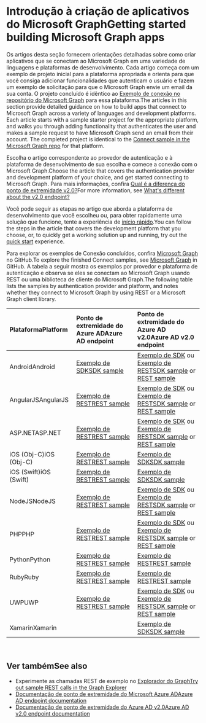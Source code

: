 # <a name="getting-started-building-microsoft-graph-apps"></a><span data-ttu-id="b0928-101">Introdução à criação de aplicativos do Microsoft Graph</span><span class="sxs-lookup"><span data-stu-id="b0928-101">Getting started building Microsoft Graph apps</span></span>

<span data-ttu-id="b0928-p101">Os artigos desta seção fornecem orientações detalhadas sobre como criar aplicativos que se conectam ao Microsoft Graph em uma variedade de linguagens e plataformas de desenvolvimento. Cada artigo começa com um exemplo de projeto inicial para a plataforma apropriada e orienta para que você consiga adicionar funcionalidades que autenticam o usuário e fazem um exemplo de solicitação para que o Microsoft Graph envie um email da sua conta. O projeto concluído é idêntico ao [Exemplo de conexão no repositório do Microsoft Graph](https://github.com/microsoftgraph?utf8=%E2%9C%93&query=connect) para essa plataforma.</span><span class="sxs-lookup"><span data-stu-id="b0928-p101">The articles in this section provide detailed guidance on how to build apps that connect to Microsoft Graph across a variety of languages and development platforms. Each article starts with a sample starter project for the appropriate platform, and walks you through adding functionality that authenticates the user and makes a sample request to have Microsoft Graph send an email from their account. The completed project is identical to the [Connect sample in the Microsoft Graph repo](https://github.com/microsoftgraph?utf8=%E2%9C%93&query=connect) for that platform.</span></span>

<span data-ttu-id="b0928-105">Escolha o artigo correspondente ao provedor de autenticação e à plataforma de desenvolvimento de sua escolha e comece a conexão com o Microsoft Graph.</span><span class="sxs-lookup"><span data-stu-id="b0928-105">Choose the article that covers the authentication provider and development platform of your choice, and get started connecting to Microsoft Graph.</span></span> <span data-ttu-id="b0928-106">Para mais informações, confira [Qual é a diferença do ponto de extremidade v2.0?](https://docs.microsoft.com/en-us/azure/active-directory/develop/active-directory-v2-compare)</span><span class="sxs-lookup"><span data-stu-id="b0928-106">For more information, see [What's different about the v2.0 endpoint?](https://docs.microsoft.com/en-us/azure/active-directory/develop/active-directory-v2-compare)</span></span>

<span data-ttu-id="b0928-107">Você pode seguir as etapas no artigo que aborda a plataforma de desenvolvimento que você escolheu ou, para obter rapidamente uma solução que funcione, tente a experiência de [início rápido](https://developer.microsoft.com/graph/quick-start).</span><span class="sxs-lookup"><span data-stu-id="b0928-107">You can follow the steps in the article that covers the development platform that you choose, or, to quickly get a working solution up and running, try out the [quick start](https://developer.microsoft.com/graph/quick-start) experience.</span></span>

<span data-ttu-id="b0928-108">Para explorar os exemplos de Conexão concluídos, confira [Microsoft Graph](https://github.com/microsoftgraph) no GitHub.</span><span class="sxs-lookup"><span data-stu-id="b0928-108">To explore the finished Connect samples, see [Microsoft Graph](https://github.com/microsoftgraph) in GitHub.</span></span> <span data-ttu-id="b0928-109">A tabela a seguir mostra os exemplos por provedor e plataforma de autenticação e observa se eles se conectam ao Microsoft Graph usando REST ou uma biblioteca de cliente do Microsoft Graph.</span><span class="sxs-lookup"><span data-stu-id="b0928-109">The following table lists the samples by authentication provider and platform, and notes whether they connect to Microsoft Graph by using REST or a Microsoft Graph client library.</span></span>


|<span data-ttu-id="b0928-110">Plataforma</span><span class="sxs-lookup"><span data-stu-id="b0928-110">Platform</span></span> |<span data-ttu-id="b0928-111">Ponto de extremidade do Azure AD</span><span class="sxs-lookup"><span data-stu-id="b0928-111">Azure AD endpoint</span></span> |<span data-ttu-id="b0928-112">Ponto de extremidade do Azure AD v2.0</span><span class="sxs-lookup"><span data-stu-id="b0928-112">Azure AD v2.0 endpoint</span></span> |
|:--- |:--- |:---|
|<span data-ttu-id="b0928-113">Android</span><span class="sxs-lookup"><span data-stu-id="b0928-113">Android</span></span> |<span data-ttu-id="b0928-114"><a href="https://github.com/microsoftgraph/android-java-connect-sample/tree/last_v1_auth">Exemplo de SDK</a></span><span class="sxs-lookup"><span data-stu-id="b0928-114"><a href="https://github.com/microsoftgraph/android-java-connect-sample/tree/last_v1_auth">SDK sample</a></span></span> |<span data-ttu-id="b0928-115"><a href="https://github.com/microsoftgraph/android-java-connect-sample">Exemplo de SDK</a> ou <a href="https://github.com/microsoftgraph/android-java-connect-rest-sample">Exemplo de REST</a></span><span class="sxs-lookup"><span data-stu-id="b0928-115"><a href="https://github.com/microsoftgraph/android-java-connect-sample">SDK sample</a> or <a href="https://github.com/microsoftgraph/android-java-connect-rest-sample">REST sample</a></span></span> |
|<span data-ttu-id="b0928-116">AngularJS</span><span class="sxs-lookup"><span data-stu-id="b0928-116">AngularJS</span></span> |<span data-ttu-id="b0928-117"><a href="https://github.com/microsoftgraph/angular-connect-rest-sample/tree/last_v1_auth">Exemplo de REST</a></span><span class="sxs-lookup"><span data-stu-id="b0928-117"><a href="https://github.com/microsoftgraph/angular-connect-rest-sample/tree/last_v1_auth">REST sample</a></span></span> |<span data-ttu-id="b0928-118"><a href="https://github.com/microsoftgraph/angular-connect-sample">Exemplo de SDK</a> ou <a href="https://github.com/microsoftgraph/angular-connect-rest-sample">Exemplo de REST</a></span><span class="sxs-lookup"><span data-stu-id="b0928-118"><a href="https://github.com/microsoftgraph/angular-connect-sample">SDK sample</a> or <a href="https://github.com/microsoftgraph/angular-connect-rest-sample">REST sample</a></span></span> |
|<span data-ttu-id="b0928-119">ASP.NET</span><span class="sxs-lookup"><span data-stu-id="b0928-119">ASP.NET</span></span> |<span data-ttu-id="b0928-120"><a href="https://github.com/microsoftgraph/aspnet-connect-rest-sample/tree/last_v1_auth">Exemplo de REST</a></span><span class="sxs-lookup"><span data-stu-id="b0928-120"><a href="https://github.com/microsoftgraph/aspnet-connect-rest-sample/tree/last_v1_auth">REST sample</a></span></span> |<span data-ttu-id="b0928-121"><a href="https://github.com/microsoftgraph/aspnet-connect-sample">Exemplo de SDK</a> ou <a href="https://github.com/microsoftgraph/aspnet-connect-rest-sample">Exemplo de REST</a></span><span class="sxs-lookup"><span data-stu-id="b0928-121"><a href="https://github.com/microsoftgraph/aspnet-connect-sample">SDK sample</a> or <a href="https://github.com/microsoftgraph/aspnet-connect-rest-sample">REST sample</a></span></span> |
|<span data-ttu-id="b0928-122">iOS (Obj-C)</span><span class="sxs-lookup"><span data-stu-id="b0928-122">iOS (Obj-C)</span></span> |<span data-ttu-id="b0928-123"><a href="https://github.com/microsoftgraph/ios-objectivec-connect-rest-sample">Exemplo de REST</a></span><span class="sxs-lookup"><span data-stu-id="b0928-123"><a href="https://github.com/microsoftgraph/ios-objectivec-connect-rest-sample">REST sample</a></span></span> |<span data-ttu-id="b0928-124"><a href="https://github.com/microsoftgraph/ios-objectivec-connect-sample">Exemplo de SDK</a></span><span class="sxs-lookup"><span data-stu-id="b0928-124"><a href="https://github.com/microsoftgraph/ios-objectivec-connect-sample">SDK sample</a></span></span> |
|<span data-ttu-id="b0928-125">iOS (Swift)</span><span class="sxs-lookup"><span data-stu-id="b0928-125">iOS (Swift)</span></span> |<span data-ttu-id="b0928-126"><a href="https://github.com/microsoftgraph/ios-swift-connect-rest-sample">Exemplo de REST</a></span><span class="sxs-lookup"><span data-stu-id="b0928-126"><a href="https://github.com/microsoftgraph/ios-swift-connect-rest-sample">REST sample</a></span></span> |<span data-ttu-id="b0928-127"><a href="https://github.com/microsoftgraph/ios-swift-connect-sample">Exemplo de SDK</a></span><span class="sxs-lookup"><span data-stu-id="b0928-127"><a href="https://github.com/microsoftgraph/ios-swift-connect-sample">SDK sample</a></span></span> |
|<span data-ttu-id="b0928-128">NodeJS</span><span class="sxs-lookup"><span data-stu-id="b0928-128">NodeJS</span></span> |<span data-ttu-id="b0928-129"><a href="https://github.com/microsoftgraph/nodejs-connect-rest-sample/tree/last_v1_auth">Exemplo de REST</a></span><span class="sxs-lookup"><span data-stu-id="b0928-129"><a href="https://github.com/microsoftgraph/nodejs-connect-rest-sample/tree/last_v1_auth">REST sample</a></span></span> |<span data-ttu-id="b0928-130"><a href="https://github.com/microsoftgraph/nodejs-connect-sample">Exemplo de SDK</a> ou <a href="https://github.com/microsoftgraph/nodejs-connect-rest-sample">Exemplo de REST</a></span><span class="sxs-lookup"><span data-stu-id="b0928-130"><a href="https://github.com/microsoftgraph/nodejs-connect-sample">SDK sample</a> or <a href="https://github.com/microsoftgraph/nodejs-connect-rest-sample">REST sample</a></span></span> |
|<span data-ttu-id="b0928-131">PHP</span><span class="sxs-lookup"><span data-stu-id="b0928-131">PHP</span></span> |<span data-ttu-id="b0928-132"><a href="https://github.com/microsoftgraph/php-connect-rest-sample/tree/last_v1_auth">Exemplo de REST</a></span><span class="sxs-lookup"><span data-stu-id="b0928-132"><a href="https://github.com/microsoftgraph/php-connect-rest-sample/tree/last_v1_auth">REST sample</a></span></span> |<span data-ttu-id="b0928-133"><a href="https://github.com/microsoftgraph/php-connect-sample">Exemplo de SDK</a> ou <a href="https://github.com/microsoftgraph/php-connect-rest-sample">Exemplo de REST</a></span><span class="sxs-lookup"><span data-stu-id="b0928-133"><a href="https://github.com/microsoftgraph/php-connect-sample">SDK sample</a> or <a href="https://github.com/microsoftgraph/php-connect-rest-sample">REST sample</a></span></span> |
|<span data-ttu-id="b0928-134">Python</span><span class="sxs-lookup"><span data-stu-id="b0928-134">Python</span></span> |<span data-ttu-id="b0928-135"><a href="https://github.com/microsoftgraph/python-sample-auth/blob/master/sample_adal.py">Exemplo de REST</a></span><span class="sxs-lookup"><span data-stu-id="b0928-135"><a href="https://github.com/microsoftgraph/python-sample-auth/blob/master/sample_adal.py">REST sample</a></span></span> |<span data-ttu-id="b0928-136"><a href="https://aka.ms/graph-python-samples">Exemplo de REST</a></span><span class="sxs-lookup"><span data-stu-id="b0928-136"><a href="https://aka.ms/graph-python-samples">REST sample</a></span></span>
|<span data-ttu-id="b0928-137">Ruby</span><span class="sxs-lookup"><span data-stu-id="b0928-137">Ruby</span></span> |<span data-ttu-id="b0928-138"><a href="https://github.com/microsoftgraph/ruby-connect-rest-sample/tree/last_v1_auth">Exemplo de REST</a></span><span class="sxs-lookup"><span data-stu-id="b0928-138"><a href="https://github.com/microsoftgraph/ruby-connect-rest-sample/tree/last_v1_auth">REST sample</a></span></span> |<span data-ttu-id="b0928-139"><a href="https://github.com/microsoftgraph/ruby-connect-rest-sample">Exemplo de REST</a></span><span class="sxs-lookup"><span data-stu-id="b0928-139"><a href="https://github.com/microsoftgraph/ruby-connect-rest-sample">REST sample</a></span></span> |
|<span data-ttu-id="b0928-140">UWP</span><span class="sxs-lookup"><span data-stu-id="b0928-140">UWP</span></span> |<span data-ttu-id="b0928-141"><a href="https://github.com/microsoftgraph/uwp-csharp-connect-rest-sample/tree/last_v1_auth">Exemplo de REST</a></span><span class="sxs-lookup"><span data-stu-id="b0928-141"><a href="https://github.com/microsoftgraph/uwp-csharp-connect-rest-sample/tree/last_v1_auth">REST sample</a></span></span> |<span data-ttu-id="b0928-142"><a href="https://github.com/microsoftgraph/uwp-csharp-connect-sample">Exemplo de SDK</a> ou <a href="https://github.com/microsoftgraph/uwp-csharp-connect-rest-sample">Exemplo de REST</a></span><span class="sxs-lookup"><span data-stu-id="b0928-142"><a href="https://github.com/microsoftgraph/uwp-csharp-connect-sample">SDK sample</a> or <a href="https://github.com/microsoftgraph/uwp-csharp-connect-rest-sample">REST sample</a></span></span> |
|<span data-ttu-id="b0928-143">Xamarin</span><span class="sxs-lookup"><span data-stu-id="b0928-143">Xamarin</span></span> | |<span data-ttu-id="b0928-144"><a href="https://github.com/microsoftgraph/xamarin-csharp-connect-sample">Exemplo de SDK</a></span><span class="sxs-lookup"><span data-stu-id="b0928-144"><a href="https://github.com/microsoftgraph/xamarin-csharp-connect-sample">SDK sample</a></span></span> |

<br/>

## <a name="see-also"></a><span data-ttu-id="b0928-145">Ver também</span><span class="sxs-lookup"><span data-stu-id="b0928-145">See also</span></span>

- <span data-ttu-id="b0928-146">Experimente as chamadas REST de exemplo no [Explorador do Graph](https://developer.microsoft.com/en-us/graph/graph-explorer)</span><span class="sxs-lookup"><span data-stu-id="b0928-146">[Try out sample REST calls in the Graph Explorer](https://developer.microsoft.com/en-us/graph/graph-explorer)</span></span>
- [<span data-ttu-id="b0928-147">Documentação de ponto de extremidade do Microsoft Azure AD</span><span class="sxs-lookup"><span data-stu-id="b0928-147">Azure AD endpoint documentation</span></span>](https://docs.microsoft.com/en-us/azure/active-directory/develop/active-directory-developers-guide)
- [<span data-ttu-id="b0928-148">Documentação de ponto de extremidade do Azure AD v2.0</span><span class="sxs-lookup"><span data-stu-id="b0928-148">Azure AD v2.0 endpoint documentation</span></span>](https://docs.microsoft.com/en-us/azure/active-directory/develop/active-directory-appmodel-v2-overview)
